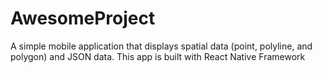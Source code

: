 # AwesomeProject
A simple mobile application that displays spatial data (point, polyline, and polygon) and JSON data. This app is built with React Native Framework
